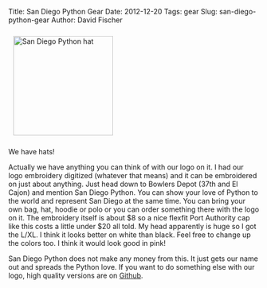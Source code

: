 Title: San Diego Python Gear
Date: 2012-12-20
Tags: gear
Slug: san-diego-python-gear
Author: David Fischer

<a href="/static/images/pythonsd-hat.jpg">
  <img src="/static/images/pythonsd-hat.jpg" style="width: 200px; margin: 10px;" class="img-polaroid pull-right" alt="San Diego Python hat" />
</a>

We have hats!

Actually we have anything you can think of with our logo on it. I had our
logo embroidery digitized (whatever that means) and it can be embroidered
on just about anything. Just head down to Bowlers Depot (37th and El Cajon)
and mention San Diego Python. You can show your love of Python to the world
and represent San Diego at the same time. You can bring your own bag, hat,
hoodie or polo or you can order something there with the logo on it. The
embroidery itself is about $8 so a nice flexfit Port Authority cap like
this costs a little under $20 all told. My head apparently is huge
so I got the L/XL. I think it looks better on white than black. Feel free
to change up the colors too. I think it would look good in pink!

San Diego Python does not make any money from this. It just gets our name
out and spreads the Python love. If you want to do something else with our
logo, high quality versions are on
<a href="https://github.com/pythonsd/logos">Github</a>.
